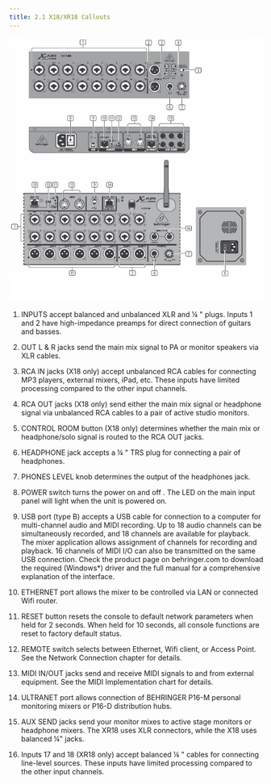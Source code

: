 ```yaml
---
title: 2.1 X18/XR18 Callouts
---
```


![X18/XR18 Callouts Image](/assets/img/x-air_manual/X18_callouts.png)

1. INPUTS accept balanced and unbalanced XLR and ¼ " plugs. Inputs 1 and 2 have
    high-impedance preamps for direct connection of guitars and basses.

2. OUT L & R jacks send the main mix signal to PA or monitor speakers via XLR cables.

3. RCA IN jacks (X18 only) accept unbalanced RCA cables for connecting MP3 players,
    external mixers, iPad, etc. These inputs have limited processing compared
    to the other input channels.

4. RCA OUT jacks (X18 only) send either the main mix signal or headphone signal
    via unbalanced RCA cables to a pair of active studio monitors.

5. CONTROL ROOM button (X18 only) determines whether the main mix or
    headphone/solo signal is routed to the RCA OUT jacks.

6. HEADPHONE jack accepts a ¼ " TRS plug for connecting a pair of headphones.

7. PHONES LEVEL knob determines the output of the headphones jack.

8. POWER switch turns the power on and off . The LED on the main input panel
    will light when the unit is powered on.

9. USB port (type B) accepts a USB cable for connection to a computer for
    multi-channel audio and MIDI recording. Up to 18 audio channels can be
    simultaneously recorded, and 18 channels are available for playback.
    The mixer application allows assignment of channels for recording and playback.
    16 channels of MIDI I/O can also be transmitted on the same USB connection.
    Check the product page on behringer.com to download the required (Windows*)
    driver and the full manual for a comprehensive explanation of the interface.

10. ETHERNET port allows the mixer to be controlled via LAN
    or connected Wifi router.

11. RESET button resets the console to default network parameters when held
    for 2 seconds. When held for 10 seconds, all console functions are reset
    to factory default status.

12. REMOTE switch selects between Ethernet, Wifi client, or Access Point.
    See the Network Connection chapter for details.

13. MIDI IN/OUT jacks send and receive MIDI signals to and from external equipment.
    See the MIDI Implementation chart for details.

14. ULTRANET port allows connection of BEHRINGER P16-M personal monitoring mixers
    or P16-D distribution hubs.

15. AUX SEND jacks send your monitor mixes to active stage monitors or
    headphone mixers. The XR18 uses XLR connectors,
    while the X18 uses balanced ¼" jacks.

16. Inputs 17 and 18 (XR18 only) accept balanced ¼ " cables for connecting
    line-level sources. These inputs have limited processing compared
    to the other input channels.

